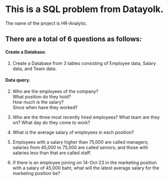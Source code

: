 # This is a SQL problem from Datayolk.
The name of the project is HR-Analytic.

## There are a total of 6 questions as follows:
  #### Create a Database.
  1. Create a Database from 3 tables consisting of Employee data, Salary data, and Team data.
  #### Data query.
  2. Who are the employees of the company?   
     What position do they hold?   
     How much is the salary?   
     Since when have they worked?  
      
  3. Who are the three most recently hired employees? What team are they on? What day do they come to work?  
    
  4. What is the average salary of employees in each position?  
    
  5. Employees with a salary higher than 75,000 are called managers; salaries from 45,000 to 75,000 are called seniors; and those with salaries less than that are called staff.  
    
  6. If there is an employee joining on 14-Oct-23 in the marketing position with a salary of 45,000 baht, what will the latest average salary for the marketing position be?  
